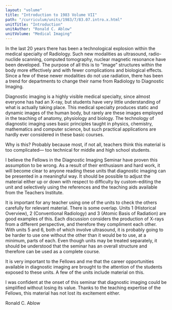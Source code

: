 ```yaml
---
layout: "volume"
title: "Introduction to 1983 Volume VII"
path: "/curriculum/units/1983/7/83.07.intro.x.html"
unitTitle: "Introduction"
unitAuthor: "Ronald C. Ablow"
unitVolume: "Medical Imaging"
---
```

<body>
<p>
In the last 20 years there has been a technological explosion within the medical specialty of Radiology. Such new modalities as ultrasound, radio-nuclide scanning, computed tomography, nuclear magnetic resonance have been developed. The purpose of all this is to “image” structures within the body more effectively and with fewer complications and biological effects. Since a few of these newer modalities do not use radiation, there has been a trend for departments to change their name from Radiology to Diagnostic Imaging.
</p>
<p>
Diagnostic imaging is a highly visible medical specialty, since almost everyone has had an X-ray, but students have very little understanding of what is actually taking place. This medical specialty produces static and dynamic images of the human body, but rarely are these images employed in the teaching of anatomy, physiology and biology. The technology of diagnostic imaging uses basic principles taught in physics, chemistry, mathematics and computer science, but such practical applications are hardly ever considered in these basic courses.
</p>
<p>
Why is this? Probably because most, if not all, teachers think this material is too complicated— too technical for middle and high school students.
</p>
<p>
I believe the Fellows in the Diagnostic Imaging Seminar have proven this assumption to be wrong. As a result of their enthusiasm and hard work, it will become clear to anyone reading these units that diagnostic imaging can be presented in a meaningful way. It should be possible to adjust the material either up or down with respect to difficulty by custom-editing the unit and selectively using the references and the teaching aids available from the Teachers Institute.
</p>
<p>
It is important for any teacher using one of the units to check the others carefully for relevant material. There is some overlap. Units 1 (Historical Overview), 2 (Conventional Radiology) and 3 (Atomic Basis of Radiation) are good examples of this. Each discussion considers the production of X-rays from a different perspective, and therefore they compliment each other. With units 5 and 6, both of which involve ultrasound, it is probably going to be harder to use one without the other than it would be to use, at a minimum, parts of each. Even though units may be treated separately, it should be understood that the seminar has an overall structure and therefore can be used as a complete course.
</p>
<p>
It is very important to the Fellows and me that the career opportunities available in diagnostic imaging are brought to the attention of the students exposed to these units. A few of the units include material on this.
</p>
<p>
I was confident at the onset of this seminar that diagnostic imaging could be simplified without losing its value. Thanks to the teaching expertise of the Fellows, this material has not lost its excitement either.
</p>
<p>
Ronald C. Ablow
</p>
</body>